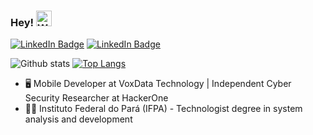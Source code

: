 ### Hey! <img alt="Waving hand emoji" src="https://github.com/OfficialMarinho/OfficialMarinho/blob/master/waving-hand-emoji-animated.gif?raw=true" width="25px">

[![LinkedIn Badge](https://img.shields.io/badge/-TiagoDanin-blue?style=for-the-badge&logo=Linkedin&logoColor=white&link=https://www.linkedin.com/in/TiagoDanin/)](https://www.linkedin.com/in/TigoDanin/)
[![LinkedIn Badge](https://img.shields.io/badge/-@__TiagoEDGE-blue?style=for-the-badge&logo=Twitter&logoColor=white&link=https://twitter.com/_TiagoEDGE/)](https://twitter.com/_TiagoEDGE/)

![Github stats](https://github-readme-stats.vercel.app/api?username=TiagoDanin&theme=gruvbox&show_icons=true&hide_border=false&count_private=true&include_all_commits=true&line_height=24.5)
[![Top Langs](https://github-readme-stats.vercel.app/api/top-langs/?username=TiagoDanin&theme=gruvbox&layout=compact&hide=html,css&langs_count=10)](https://github.com/AlineBastos/github-readme-stats)

- 🖥 Mobile Developer at VoxData Technology | Independent Cyber Security Researcher at HackerOne 
- 👨‍🎓 Instituto Federal do Pará (IFPA) - Technologist degree in system analysis and development
